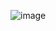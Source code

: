 ![image](https://user-images.githubusercontent.com/79419141/159138971-f2ad1b3a-d1b2-446e-9a81-4a91bd0fcaab.png)
